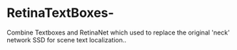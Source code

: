 # RetinaTextBoxes-
Combine Textboxes and RetinaNet which used to replace the original 'neck' network SSD for scene text localization..
